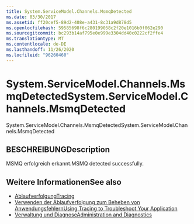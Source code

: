 ```yaml
---
title: System.ServiceModel.Channels.MsmqDetected
ms.date: 03/30/2017
ms.assetid: ff20cef5-89d2-408e-a431-8c31a9d878d5
ms.openlocfilehash: 59585698f6c280199058c2f20e1016b0f062e290
ms.sourcegitcommit: bc293b14af795e0e999e3304dd40c0222cf2ffe4
ms.translationtype: MT
ms.contentlocale: de-DE
ms.lasthandoff: 11/26/2020
ms.locfileid: "96260460"
---
```

# <a name="systemservicemodelchannelsmsmqdetected"></a><span data-ttu-id="ad97a-102">System.ServiceModel.Channels.MsmqDetected</span><span class="sxs-lookup"><span data-stu-id="ad97a-102">System.ServiceModel.Channels.MsmqDetected</span></span>

<span data-ttu-id="ad97a-103">System.ServiceModel.Channels.MsmqDetected</span><span class="sxs-lookup"><span data-stu-id="ad97a-103">System.ServiceModel.Channels.MsmqDetected</span></span>  
  
## <a name="description"></a><span data-ttu-id="ad97a-104">BESCHREIBUNG</span><span class="sxs-lookup"><span data-stu-id="ad97a-104">Description</span></span>  

 <span data-ttu-id="ad97a-105">MSMQ erfolgreich erkannt.</span><span class="sxs-lookup"><span data-stu-id="ad97a-105">MSMQ detected successfully.</span></span>  
  
## <a name="see-also"></a><span data-ttu-id="ad97a-106">Weitere Informationen</span><span class="sxs-lookup"><span data-stu-id="ad97a-106">See also</span></span>

- [<span data-ttu-id="ad97a-107">Ablaufverfolgung</span><span class="sxs-lookup"><span data-stu-id="ad97a-107">Tracing</span></span>](index.md)
- [<span data-ttu-id="ad97a-108">Verwenden der Ablaufverfolgung zum Beheben von Anwendungsfehlern</span><span class="sxs-lookup"><span data-stu-id="ad97a-108">Using Tracing to Troubleshoot Your Application</span></span>](using-tracing-to-troubleshoot-your-application.md)
- [<span data-ttu-id="ad97a-109">Verwaltung und Diagnose</span><span class="sxs-lookup"><span data-stu-id="ad97a-109">Administration and Diagnostics</span></span>](../index.md)
